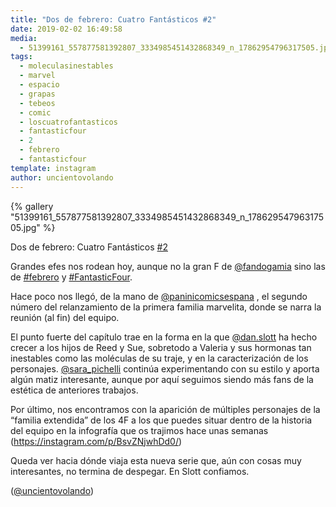 ```yaml
---
title: "Dos de febrero: Cuatro Fantásticos #2"
date: 2019-02-02 16:49:58
media: 
  - 51399161_557877581392807_3334985451432868349_n_17862954796317505.jpg
tags: 
  - moleculasinestables
  - marvel
  - espacio
  - grapas
  - tebeos
  - comic
  - loscuatrofantasticos
  - fantasticfour
  - 2
  - febrero
  - fantasticfour
template: instagram
author: uncientovolando
---
```


{% gallery "51399161_557877581392807_3334985451432868349_n_17862954796317505.jpg" %}

Dos de febrero: Cuatro Fantásticos [#2](/tags/2)

Grandes efes nos rodean hoy, aunque no la gran F de [@fandogamia](https://instagram.com/fandogamia) sino las de [#febrero](/tags/febrero) y [#FantasticFour](/tags/fantasticfour).

Hace poco nos llegó, de la mano de [@paninicomicsespana](https://instagram.com/paninicomicsespana) , el segundo número del relanzamiento de la primera familia marvelita, donde se narra la reunión (al fin) del equipo.

El punto fuerte del capítulo trae en la forma en la que [@dan.slott](https://instagram.com/dan.slott) ha hecho crecer a los hijos de Reed y Sue, sobretodo a Valeria y sus hormonas tan inestables como las moléculas de su traje, y en la caracterización de los personajes. [@sara_pichelli](https://instagram.com/sara_pichelli) continúa experimentando con su estilo y aporta algún matiz interesante, aunque por aquí seguimos siendo más fans de la estética de anteriores trabajos.

Por último, nos encontramos con la aparición de múltiples personajes de la “familia extendida” de los 4F a los que puedes situar dentro de la historia del equipo en la infografía que os trajimos hace unas semanas (<https://instagram.com/p/BsvZNjwhDd0/>)

Queda ver hacia dónde viaja esta nueva serie que, aún con cosas muy interesantes, no termina de despegar. En Slott confiamos.

([@uncientovolando](https://instagram.com/uncientovolando))

